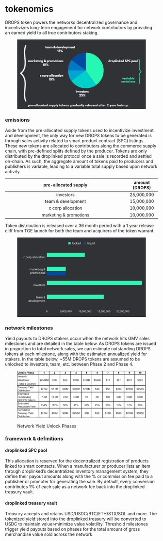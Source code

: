 # tokenomics

DROPS token powers the networks decentralized governance and incentivizes long-term engagement for network contributors by providing an earned yield to all true contributors staking.

<figure><img src=".gitbook/assets/Tokenomics (3).jpg" alt=""><figcaption></figcaption></figure>

### emissions

Aside from the pre-allocated supply tokens used to incentivize investment and development, the only way for new DROPS tokens to be generated is through sales activity related to smart product contract (SPC) listings. These new tokens are allocated to contributors along the commerce supply chain, with pre-defined splits defined by the producer. Tokens are only distributed by the droplinked protocol once a sale is recorded and settled on-chain. As such, the aggregate amount of tokens paid to producers and publishers is variable, leading to a variable total supply based upon network activity.

<table><thead><tr><th width="384" align="center">pre-allocated supply</th><th align="center">amount (DROPS)</th></tr></thead><tbody><tr><td align="center">investors</td><td align="center">25,000,000</td></tr><tr><td align="center">team &#x26; development</td><td align="center">15,000,000</td></tr><tr><td align="center">c corp allocation</td><td align="center">10,000,000</td></tr><tr><td align="center">marketing &#x26; promotions</td><td align="center">10,000,000</td></tr></tbody></table>

Token distribution is released over a 36 month period with a 1 year release cliff from TGE launch for both the team and acquirers of the token warrant.

<figure><img src=".gitbook/assets/chart.svg" alt=""><figcaption></figcaption></figure>

### network milestones

Yield payouts to DROPS stakers occur when the network hits GMV sales milestones and are detailed in the table below. As DROPS tokens are issued in proportion to total network sales, we can estimate outstanding DROPS tokens at each milestone, along with the estimated annualized yield for stakers. In the table below, \~55M DROPS tokens are assumed to be unlocked to investors, team, etc. between Phase 2 and Phase 4.

<figure><img src=".gitbook/assets/unlock.svg" alt=""><figcaption><p>Network Yield Unlock Phases</p></figcaption></figure>

### framework & definitions

#### droplinked SPC pool

This allocation is reserved for the decentralized registration of products linked to smart contracts. When a manufacturer or producer lists an item through droplinked’s decentralized inventory management system, they define their payout amounts along with the % or commission fee paid to a publisher or promoter for generating the sale. By default, every conversion contributes 1% of each sale as a network fee back into the droplinked treasury vault.

#### droplinked treasury vault

Treasury accepts and retains USD/USDC/BTC/ETH/STX/SOL and more. The tokenized yield stored into the droplinked treasury will be converted to USDC to maintain value>minimize value volatility. Threshold milestones trigger yield payouts based on phases for the total amount of gross merchandise value sold across the network.





